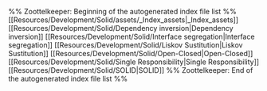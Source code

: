 %% Zoottelkeeper: Beginning of the autogenerated index file list  %%
 [[Resources/Development/Solid/assets/_Index_assets|_Index_assets]]
 [[Resources/Development/Solid/Dependency inversion|Dependency inversion]]
 [[Resources/Development/Solid/Interface segregation|Interface segregation]]
 [[Resources/Development/Solid/Liskov Sustitution|Liskov Sustitution]]
 [[Resources/Development/Solid/Open-Closed|Open-Closed]]
 [[Resources/Development/Solid/Single Responsibility|Single Responsibility]]
 [[Resources/Development/Solid/SOLID|SOLID]]
%% Zoottelkeeper: End of the autogenerated index file list  %%
